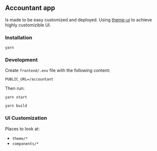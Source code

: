 ## Accountant app

Is made to be easy customized and deployed. Using [theme-ui](https://theme-ui.com/home)
to achieve highly customizible UI.

### Installation

```
yarn
```

### Development

Create `frontend/.env` file with the following content:

```dotenv
PUBLIC_URL=/accountant
```

Then run:

```
yarn start
```

```
yarn build
```

### UI Customization

Places to look at:

- `theme/*`
- `components/*`
